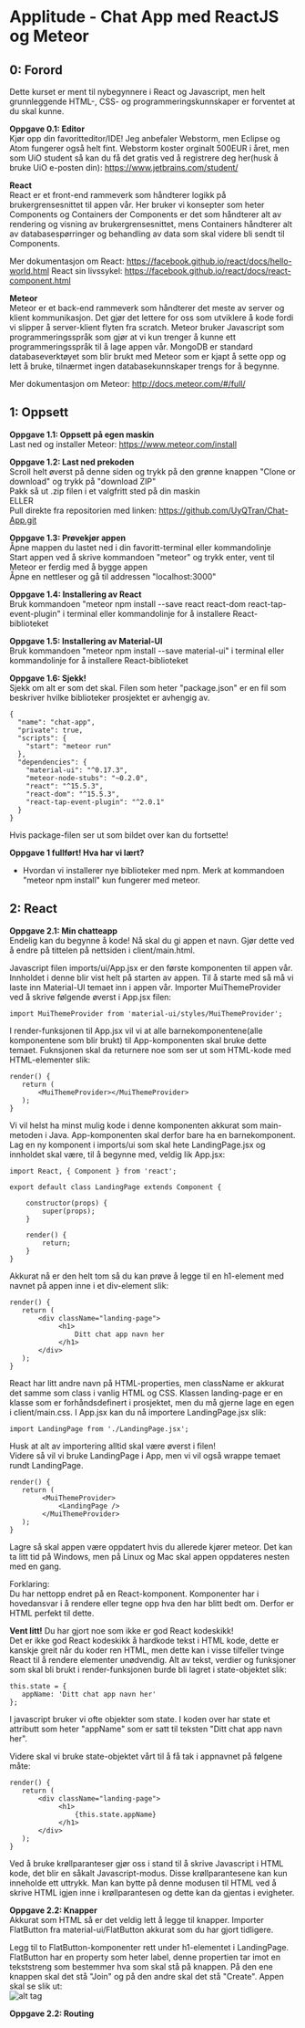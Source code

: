 # Applitude - Chat App med ReactJS og Meteor

## 0: Forord ##
Dette kurset er ment til nybegynnere i React og Javascript, men helt grunnleggende
HTML-, CSS- og programmeringskunnskaper er forventet at du skal kunne. 

__Oppgave 0.1\: Editor__  
Kjør opp din favoritteditor/IDE! Jeg anbefaler Webstorm, men Eclipse og Atom fungerer også
helt fint. Webstorm koster orginalt 500EUR i året, men som UiO student så kan du få det gratis
ved å registrere deg her(husk å bruke UiO e-posten din): https://www.jetbrains.com/student/

__React__  
React er et front-end rammeverk som håndterer logikk på brukergrensesnittet til appen vår. Her bruker vi
konsepter som heter Components og Containers der Components er det som håndterer alt av rendering og visning av
brukergrensesnittet, mens Containers håndterer alt av databasespørringer og behandling av data som skal videre bli
sendt til Components.

Mer dokumentasjon om React: https://facebook.github.io/react/docs/hello-world.html
React sin livssykel: https://facebook.github.io/react/docs/react-component.html

__Meteor__  
Meteor er et back-end rammeverk som håndterer det meste av server og klient kommunikasjon.
Det gjør det lettere for oss som utviklere å kode fordi vi slipper å server-klient flyten fra scratch.
Meteor bruker Javascript som programmeringsspråk som gjør at vi kun trenger å kunne ett programmeringsspråk
til å lage appen vår. MongoDB er standard databaseverktøyet som blir brukt med Meteor som er kjapt å sette opp
og lett å bruke, tilnærmet ingen databasekunnskaper trengs for å begynne.

Mer dokumentasjon om Meteor: http://docs.meteor.com/#/full/

## 1: Oppsett ##

__Oppgave 1.1\: Oppsett på egen maskin__  
Last ned og installer Meteor: https://www.meteor.com/install

__Oppgave 1.2\: Last ned prekoden__  
Scroll helt øverst på denne siden og trykk på den grønne knappen "Clone or download" og trykk på "download ZIP"  
Pakk så ut .zip filen i et valgfritt sted på din maskin  
ELLER  
Pull direkte fra repositorien med linken: https://github.com/UyQTran/Chat-App.git  

__Oppgave 1.3\: Prøvekjør appen__  
Åpne mappen du lastet ned i din favoritt-terminal eller kommandolinje  
Start appen ved å skrive kommandoen "meteor" og trykk enter, vent til Meteor er ferdig med å bygge appen  
Åpne en nettleser og gå til addressen "localhost:3000"

__Oppgave 1.4\: Installering av React__  
Bruk kommandoen "meteor npm install --save react react-dom react-tap-event-plugin" i terminal eller kommandolinje
for å installere React-biblioteket  

__Oppgave 1.5\: Installering av Material-UI__  
Bruk kommandoen "meteor npm install --save material-ui" i terminal eller kommandolinje
for å installere React-biblioteket  

__Oppgave 1.6\: Sjekk!__  
Sjekk om alt er som det skal. Filen som heter "package.json" er en fil som beskriver
hvilke biblioteker prosjektet er avhengig av. 

```
{
  "name": "chat-app",
  "private": true,
  "scripts": {
    "start": "meteor run"
  },
  "dependencies": {
    "material-ui": "^0.17.3",
    "meteor-node-stubs": "~0.2.0",
    "react": "^15.5.3",
    "react-dom": "^15.5.3",
    "react-tap-event-plugin": "^2.0.1"
  }
}
```

Hvis package-filen ser ut som bildet over kan du fortsette!

__Oppgave 1 fullført! Hva har vi lært?__  
* Hvordan vi installerer nye biblioteker med npm. Merk at kommandoen "meteor npm install"
kun fungerer med meteor.


## 2: React ##

__Oppgave 2.1\: Min chatteapp__  
Endelig kan du begynne å kode! Nå skal du gi appen et navn. Gjør dette ved å endre på tittelen
på nettsiden i client/main.html.

Javascript filen imports/ui/App.jsx er den første komponenten til appen vår. Innholdet i denne
blir vist helt på starten av appen. Til å starte med så må vi laste inn Material-UI temaet inn i
appen vår. Importer MuiThemeProvider ved å skrive følgende øverst i App.jsx filen:
```
import MuiThemeProvider from 'material-ui/styles/MuiThemeProvider';
```

I render-funksjonen til App.jsx vil vi at alle barnekomponentene(alle komponentene som blir 
brukt) til App-komponenten skal bruke dette temaet. Fuknsjonen skal da returnere noe som ser
ut som HTML-kode med HTML-elementer slik:
```
render() {
   return (
       <MuiThemeProvider></MuiThemeProvider>
   );
}
```

Vi vil helst ha minst mulig kode i denne komponenten akkurat som main-metoden i Java. 
App-komponenten skal derfor bare ha en barnekomponent. Lag en ny komponent i imports/ui som 
skal hete LandingPage.jsx og innholdet skal være, til å begynne med, veldig lik App.jsx:
```
import React, { Component } from 'react';

export default class LandingPage extends Component {

    constructor(props) {
        super(props);
    }

    render() {
        return;
    }
}
```

Akkurat nå er den helt tom så du kan prøve å legge til
en h1-element med navnet på appen inne i et div-element slik:
```
render() {
   return (
       <div className="landing-page">
            <h1>
                Ditt chat app navn her
            </h1>
       </div>
   );
}
```
React har litt andre navn på HTML-properties, men className er akkurat det samme som class i
vanlig HTML og CSS. Klassen landing-page er en klasse som er forhåndsdefinert i prosjektet,
men du må gjerne lage en egen i client/main.css.
I App.jsx kan du nå importere LandingPage.jsx slik:
```
import LandingPage from './LandingPage.jsx';
```

Husk at alt av importering alltid skal være øverst i filen!  
Videre så vil vi bruke LandingPage i App, men vi vil også wrappe temaet rundt LandingPage.
```
render() {
   return (
        <MuiThemeProvider>
            <LandingPage />
        </MuiThemeProvider>
   );
}
```

Lagre så skal appen være oppdatert hvis du allerede kjører meteor. Det kan ta litt tid på Windows, 
men på Linux og Mac skal appen oppdateres nesten med en gang.

Forklaring:  
Du har nettopp endret på en React-komponent. Komponenter har i hovedansvar i å rendere eller
tegne opp hva den har blitt bedt om. Derfor er HTML perfekt til dette.

__Vent litt!__ Du har gjort noe som ikke er god React kodeskikk!  
Det er ikke god React kodeskikk å hardkode tekst i HTML kode, dette er kanskje greit når du koder
ren HTML, men dette kan i visse tilfeller tvinge React til å rendere elementer unødvendig. 
Alt av tekst, verdier og funksjoner som skal bli brukt i render-funksjonen burde bli lagret i 
state-objektet slik:
 ```
this.state = {
    appName: 'Ditt chat app navn her'
};
 ```
 
I javascript bruker vi ofte objekter som state. I koden over har state et attributt som heter
"appName" som er satt til teksten "Ditt chat app navn her".

Videre skal vi bruke state-objektet vårt til å få tak i appnavnet på følgene måte:
```
render() {
   return (
       <div className="landing-page">
            <h1>
                {this.state.appName}
            </h1>
       </div>
   );
}
```

Ved å bruke krøllparanteser gjør oss i stand til å skrive Javascript i HTML kode, det blir en
såkalt Javascript-modus. Disse krøllparantesene kan kun inneholde ett uttrykk. Man kan bytte 
på denne modusen til HTML ved å skrive HTML igjen inne i krøllparantesen og dette kan da 
gjentas i evigheter.

__Oppgave 2.2\: Knapper__  
Akkurat som HTML så er det veldig lett å legge til knapper. Importer FlatButton fra 
material-ui/FlatButton akkurat som du har gjort tidligere.

Legg til to FlatButton-komponenter rett under h1-elementet i LandingPage. FlatButton har
en property som heter label, denne propertien tar imot en tekststreng som bestemmer hva som
skal stå på knappen. På den ene knappen skal det stå "Join" og på den andre skal det stå
"Create". Appen skal se slik ut:  
![alt tag](http://heim.ifi.uio.no/uqtran/Applitude/Chat-app/button-screen.png)

__Oppgave 2.2\: Routing__  
